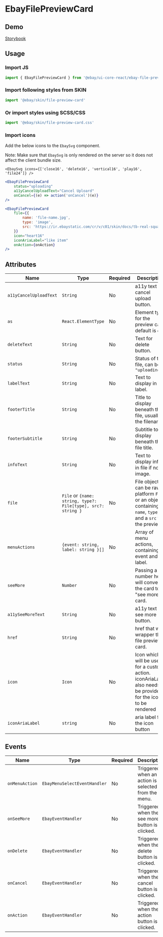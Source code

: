 # EbayFilePreviewCard

## Demo

[Storybook](https://opensource.ebay.com/ebayui-core-react/main/?path=/docs/media-ebay-file-preview-card--docs)

## Usage

### Import JS

```jsx harmony
import { EbayFilePreviewCard } from '@ebay/ui-core-react/ebay-file-preview-card'
```

### Import following styles from SKIN

```jsx harmony
import '@ebay/skin/file-preview-card'
```

### Or import styles using SCSS/CSS

```jsx harmony
import '@ebay/skin/file-preview-card.css'
```

### Import icons

Add the below icons to the `EbaySvg` component.

Note: Make sure that `EbaySvg` is only rendered on the server so it does not affect the client bundle size.

```tsx
<EbaySvg icons={['close16', 'delete16', 'vertical16', 'play16', 'file24']} />
```

```jsx harmony
<EbayFilePreviewCard
    status="uploading"
    a11yCancelUploadText="Cancel Uploard"
    onCancel={(e) => action('onCancel')(e)}
/>
```

```jsx harmony
<EbayFilePreviewCard
    file={{
        name: 'file-name.jpg',
        type: 'image',
        src: 'https://ir.ebaystatic.com/cr/v/c01/skin/docs/tb-real-square-pic.jpg'
    }}
    icon="heart16"
    iconAriaLabel="like item"
    onAction={onAction}
/>
```

## Attributes

| Name                   | Type                                                         | Required | Description                                                                                                      | Data |
| ---------------------- | ------------------------------------------------------------ | -------- | ---------------------------------------------------------------------------------------------------------------- | ---- |
| `a11yCancelUploadText` | `String`                                                     | No       | a11y text for cancel upload button.                                                                              |      |
| `as`                   | `React.ElementType`                                          | No       | Element type for the preview card, default is `div`                                                              |      |
| `deleteText`           | `String`                                                     | No       | Text for delete button.                                                                                          |      |
| `status`               | `String`                                                     | No       | Status of the file, can be `"uploading"`                                                                         |      |
| `labelText`            | `String`                                                     | No       | Text to display in the label.                                                                                    |      |
| `footerTitle`          | `String`                                                     | No       | Title to display beneath the file, usually the filename.                                                         |      |
| `footerSubtitle`       | `String`                                                     | No       | Subtitle to display beneath the file title.                                                                      |      |
| `infoText`             | `String`                                                     | No       | Text to display info in file if not image.                                                                       |      |
| `file`                 | `File` or `{name: string, type?: File[type], src?: string }` | No       | File object, can be raw platform `File` or an object containing `name`, `type`, and a `src` for the preview.     |      |
| `menuActions`          | `{event: string, label: string }[]`                          | No       | Array of menu actions, containing event and label.                                                               |      |
| `seeMore`              | `Number`                                                     | No       | Passing a number here will convert the card to a "see more" card.                                                |      |
| `a11ySeeMoreText`      | `String`                                                     | No       | a11y text for see more button.                                                                                   |
| `href`                 | `String`                                                     | No       | href that will wrapper the file preview card.                                                                    |
| `icon`                 | `Icon`                                                       | No       | Icon which will be used for a custom action. iconAriaLabel also needs to be provided for the icon to be rendered |
| `iconAriaLabel`        | `string`                                                     | No       | aria label for the icon button                                                                                   |

## Events

| Name           | Type                         | Required | Description                                         | Data                                                            |
| -------------- | ---------------------------- | -------- | --------------------------------------------------- | --------------------------------------------------------------- |
| `onMenuAction` | `EbayMenuSelectEventHandler` | No       | Triggered when an action is selected from the menu. | `event, {index: number, checked: number[], eventName?: string}` |
| `onSeeMore`    | `EbayEventHandler`           | No       | Triggered when the see more button is clicked.      | `event`                                                         |
| `onDelete`     | `EbayEventHandler`           | No       | Triggered when the delete button is clicked.        | `event`                                                         |
| `onCancel`     | `EbayEventHandler`           | No       | Triggered when the cancel button is clicked.        | `event`                                                         |
| `onAction`     | `EbayEventHandler`           | No       | Triggered when the action button is clicked.        | `event`                                                         |
